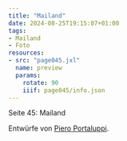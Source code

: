 ```yaml
---
title: "Mailand"
date: 2024-08-25T19:15:07+01:00
tags:
- Mailand
- Foto
resources:
- src: "page045.jxl"
  name: preview
  params:
    rotate: 90
    iiif: page045/info.json
---
```


Seite 45: Mailand
<!--more-->
Entwürfe von [Piero Portaluppi](https://de.wikipedia.org/wiki/Piero_Portaluppi).
